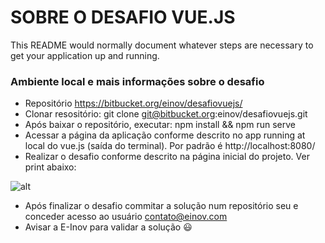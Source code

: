 # SOBRE O DESAFIO VUE.JS #

This README would normally document whatever steps are necessary to get your application up and running.

### Ambiente local e mais informações sobre o desafio ###

* Repositório https://bitbucket.org/einov/desafiovuejs/
* Clonar resositório: git clone git@bitbucket.org:einov/desafiovuejs.git
* Após baixar o repositório, executar: npm install && npm run serve
* Acessar a página da aplicação conforme descrito no app running at local do vue.js (saída do terminal). Por padrão é http://localhost:8080/
* Realizar o desafio conforme descrito na página inicial do projeto. Ver print abaixo:

![alt](https://bitbucket.org/einov/desafiovuejs/downloads/Screenshot_123.png)

* Após finalizar o desafio commitar a solução num repositório seu e conceder acesso ao usuário <contato@einov.com>
* Avisar a E-Inov para validar a solução 😃

